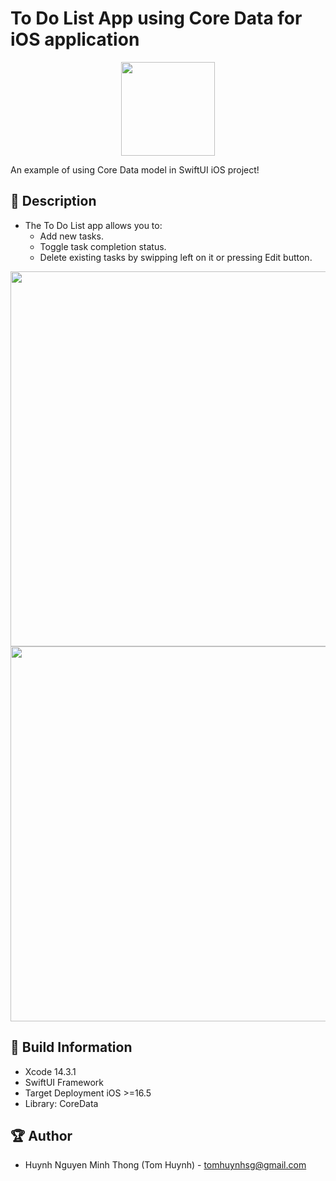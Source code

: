 # To Do List App using Core Data for iOS application

<p align="center">
  <img width="150" src="https://i.imgur.com/TcBTGlb.png">
</p>

An example of using Core Data model in SwiftUI iOS project!

## 📖 Description

- The To Do List app allows you to:
  - Add new tasks.
  - Toggle task completion status.
  - Delete existing tasks by swipping left on it or pressing Edit button.


 <p align="center">
  <img src="https://i.imgur.com/cjZIW1C.png" height="600" > 
  <img src="https://i.imgur.com/gaHZcYW.png" height="600" > 
</p>

## 🔧 Build Information
- Xcode 14.3.1
- SwiftUI Framework
- Target Deployment iOS >=16.5
- Library: CoreData

## 🏆 Author
- Huynh Nguyen Minh Thong (Tom Huynh) - tomhuynhsg@gmail.com
